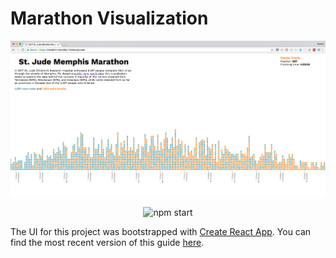 Marathon Visualization
======================

![marathon viz screenshot](./screenshot.png)

<p align='center'>
<img src='https://cdn.rawgit.com/trentontri/marathon/master/screenshot.png' width='600' alt='npm start'>
</p>

The UI for this project was bootstrapped with [Create React App](https://github.com/facebookincubator/create-react-app).
You can find the most recent version of this guide [here](https://github.com/facebookincubator/create-react-app/blob/master/packages/react-scripts/template/README.md).
